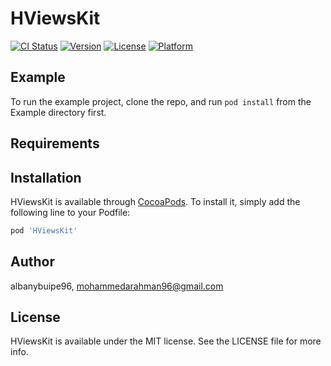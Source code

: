 # HViewsKit

[![CI Status](https://img.shields.io/travis/albanybuipe96/HViewsKit.svg?style=flat)](https://travis-ci.org/albanybuipe96/HViewsKit)
[![Version](https://img.shields.io/cocoapods/v/HViewsKit.svg?style=flat)](https://cocoapods.org/pods/HViewsKit)
[![License](https://img.shields.io/cocoapods/l/HViewsKit.svg?style=flat)](https://cocoapods.org/pods/HViewsKit)
[![Platform](https://img.shields.io/cocoapods/p/HViewsKit.svg?style=flat)](https://cocoapods.org/pods/HViewsKit)

## Example

To run the example project, clone the repo, and run `pod install` from the Example directory first.

## Requirements

## Installation

HViewsKit is available through [CocoaPods](https://cocoapods.org). To install
it, simply add the following line to your Podfile:

```ruby
pod 'HViewsKit'
```

## Author

albanybuipe96, mohammedarahman96@gmail.com

## License

HViewsKit is available under the MIT license. See the LICENSE file for more info.

